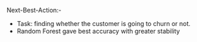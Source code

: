 Next-Best-Action:-
- Task: finding whether the customer is going to churn or not.
- Random Forest gave best accuracy with greater stability
